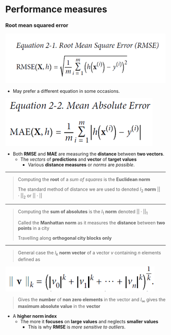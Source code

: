# Performance measures

### Root mean squared error

![image](https://github.com/sbalfe/all-notes/blob/master/images/image-20211117175223741.png)

- May prefer a different equation in some occasions.

![image](https://github.com/sbalfe/all-notes/blob/master/images/image-20211117175538026.png)

- Both **RMSE** and **MAE** are measuring the **distance** between **two vectors**.
  - The *vectors* of **predictions** and **vector** of **target values**
    - Various **distance measures** or *norms* are *possible*.

---

> Computing the **root** of a *sum of squares* is the **Euclidean norm**
>
> The standard method of distance we are used to denoted $l_2$ **norm** $|| \cdot ||_2$ or $|| \cdot ||$  

---

> Computing the **sum of absolutes** is the $l_1$ **norm** denoted $|| \cdot ||_1$ 
>
> Called the **Manhattan norm** as it measures the **distance** between **two points** in a city 
>
> Travelling along **orthogonal city blocks only**

---

> General case the $l_k$ **norm vector** of a vector $v$ containing $n$ elements defined as
>
![image](https://github.com/sbalfe/all-notes/blob/master/images/image-20211117180121077.png)
>
> Gives the **number** of **non zero elements** in the vector and $l_\infty$ gives the **maximum absolute value** in the **vector**

- A **higher norm index** 
  - The more it **focuses** on **large values** and neglects **smaller values**
    - This is why **RMSE** is *more sensitive to outliers*.

